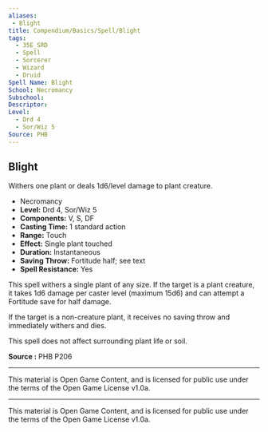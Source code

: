 ```yaml
---
aliases:
 - Blight
title: Compendium/Basics/Spell/Blight
tags: 
  - 35E_SRD
  - Spell
  - Sorcerer
  - Wizard
  - Druid
Spell Name: Blight
School: Necromancy
Subschool: 
Descriptor: 
Level:
  - Drd 4
  - Sor/Wiz 5
Source: PHB
---
```


## Blight

Withers one plant or deals 1d6/level damage to plant creature.

*   Necromancy
*   **Level:** Drd 4, Sor/Wiz 5
*   **Components:** V, S, DF
*   **Casting Time:** 1 standard action
*   **Range:** Touch
*   **Effect:** Single plant touched
*   **Duration:** Instantaneous
*   **Saving Throw:** Fortitude half; see text
*   **Spell Resistance:** Yes

This spell withers a single plant of any size. If the target is a plant creature, it takes 1d6 damage per caster level (maximum 15d6) and can attempt a Fortitude save for half damage.

If the target is a non-creature plant, it receives no saving throw and immediately withers and dies.

This spell does not affect surrounding plant life or soil.

**Source :** PHB P206

---

This material is Open Game Content, and is licensed for public use under  
the terms of the Open Game License v1.0a.

---

This material is Open Game Content, and is licensed for public use under the terms of the Open Game License v1.0a.
